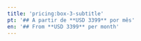 ```yaml
---
title: 'pricing:box-3-subtitle'
pt: '## A partir de **USD 3399** por mês'
en: '## From **USD 3399** per month'
---
```


